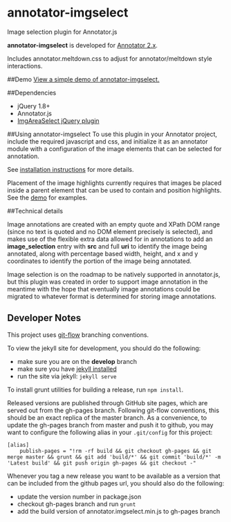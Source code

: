# annotator-imgselect
Image selection plugin for Annotator.js

**annotator-imgselect** is developed for
[Annotator 2.x](https://github.com/openannotation/annotator/releases).

Includes annotator.meltdown.css to adjust for annotator/meltdown
style interactions.

##Demo
[View a simple demo of annotator-imgselect.](http://emory-lits-labs.github.io/annotator-imgselect/demo/)


##Dependencies
* jQuery 1.8+
* Annotator.js
* [ImgAreaSelect jQuery plugin](http://odyniec.net/projects/imgareaselect/)


##Using annotator-imgselect
To use this plugin in your Annotator project, include the required
javascript and css, and initialize it as an annotator module with a
configuration of the image elements that can be selected for annotation.

See [installation instructions](http://emory-lits-labs.github.io/annotator-imgselect/#install) for more details.

Placement of the image highlights currently requires that images be placed
inside a parent element that can be used to contain and position highlights.
See the [demo](http://emory-lits-labs.github.io/annotator-imgselect/demo/)
for examples.

##Technical details

Image annotations are created with an empty quote and XPath DOM range (since
no text is quoted and no DOM element precisely is selected), and makes use
of the flexible extra data allowed for in annotations to add an **image_selection**
entry with **src** and full **uri** to identify the image being annotated,
along with percentage based width, height, and x and y coordinates to
identify the portion of the image being annotated.

Image selection is on the roadmap to be natively supported in annotator.js,
but this plugin was created in order to support image annotation in the meantime
with the hope that eventually image annotations could be migrated to whatever
format is determined for storing image annotations.

## Developer Notes

This project uses [git-flow](https://github.com/nvie/gitflow) branching conventions.

To view the jekyll site for development, you should do the following:
- make sure you are on the **develop** branch
- make sure you have [jekyll installed](http://jekyllrb.com/docs/installation/)
- run the site via jekyll: ```jekyll serve```

To install grunt utilities for building a release, run ```npm install```.

Released versions are published through GitHub site pages, which are served out from
the gh-pages branch.  Following git-flow conventions, this should be an exact
replica of the master branch.  As a convenience, to update the gh-pages branch
from master and push it to github, you may want to configure the following alias
in your ``.git/config`` for this project:

    [alias]
        publish-pages = "!rm -rf build && git checkout gh-pages && git merge master && grunt && git add 'build/*' && git commit 'build/*' -m 'Latest build' && git push origin gh-pages && git checkout -"

Whenever you tag a new release you want to be available as a version that
can be included from the github pages url, you should also do the following:
- update the version number in package.json
- checkout gh-pages branch and run ```grunt```
- add the build version of annotator.imgselect.min.js to gh-pages branch

